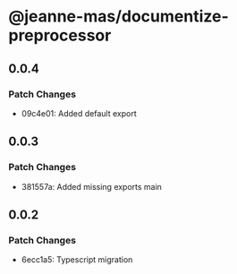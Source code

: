 # @jeanne-mas/documentize-preprocessor

## 0.0.4

### Patch Changes

- 09c4e01: Added default export

## 0.0.3

### Patch Changes

- 381557a: Added missing exports main

## 0.0.2

### Patch Changes

- 6ecc1a5: Typescript migration
